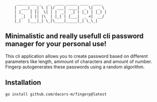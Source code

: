 ```
     _____ ___ _   _  ____ _____ ____  ____
    |  ___|_ _| \ | |/ ___| ____|  _ \|  _ \
    | |_   | ||  \| | |  _|  _| | |_) | |_) |
    |  _|  | || |\  | |_| | |___|  _ <|  __/
    |_|   |___|_| \_|\____|_____|_| \_\_|

```
## Minimalistic and really usefull cli password manager for your personal use!
This cli application allows you to create password based on different parameters
like length, ammount of characters and amount of number. Fingerp autogenerates these
passwords using a random algorithm.

## Installation
```
go install github.com/dacors-m/fingerp@latest

```
